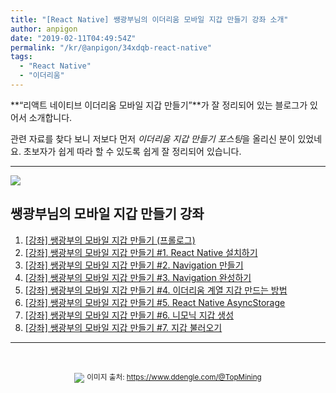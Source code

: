 ```yaml
---
title: "[React Native] 쌩광부님의 이더리움 모바일 지갑 만들기 강좌 소개"
author: anpigon
date: "2019-02-11T04:49:54Z"
permalink: "/kr/@anpigon/34xdqb-react-native"
tags:
  - "React Native"
  - "이더리움"
---
```

**“리액트 네이티브 이더리움 모바일 지갑 만들기”**가 잘 정리되어 있는 블로그가 있어서 소개합니다. 

관련 자료를 찾다 보니 저보다 먼저 *이더리움 지갑 만들기 포스팅*을 올리신 분이 있었네요. 초보자가 쉽게 따라 할 수 있도록 쉽게 잘 정리되어 있습니다.

___

![](https://steemitimages.com/0x0/https://www.ddengle.com/files/member_extra_info/profile_image/054/712/001/1712054.png?20180716094813)

## 쌩광부님의 모바일 지갑 만들기 강좌

1. [\[강좌\] 쌩광부의 모바일 지갑 만들기 (프롤로그)](https://www.ddengle.com/traders_free/10187030)
2. [\[강좌\] 쌩광부의 모바일 지갑 만들기 #1. React Native 설치하기](https://www.ddengle.com/traders_free/10206804)
3. [\[강좌\] 쌩광부의 모바일 지갑 만들기 #2. Navigation 만들기](https://www.ddengle.com/10223649)
4. [\[강좌\] 쌩광부의 모바일 지갑 만들기 #3. Navigation 완성하기](https://www.ddengle.com/10257432)
5. [\[강좌\] 쌩광부의 모바일 지갑 만들기 #4. 이더리움 계열 지갑 만드는 방법](https://www.ddengle.com/10300179)
6. [\[강좌\] 쌩광부의 모바일 지갑 만들기 #5. React Native AsyncStorage](https://www.ddengle.com/10329345)
7. [\[강좌\] 쌩광부의 모바일 지갑 만들기 #6. 니모닉 지갑 생성](https://www.ddengle.com/10399375)
8. [\[강좌\] 쌩광부의 모바일 지갑 만들기 #7. 지갑 불러오기](https://www.ddengle.com/10469379)

___

&nbsp;

<center>

![](https://steemitimages.com/640x0/https://www.ddengle.com/files/attach/images/402072/375/399/010/5dc3a9a729040302fadf601c5c94f0a2.png)
<sup>이미지 출처: https://www.ddengle.com/@TopMining</sup>

</center>
